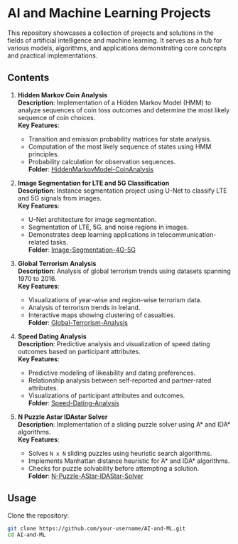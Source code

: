 # AI and Machine Learning Projects

This repository showcases a collection of projects and solutions in the fields of artificial intelligence and machine learning. It serves as a hub for various models, algorithms, and applications demonstrating core concepts and practical implementations.

## Contents

1. **Hidden Markov Coin Analysis**  
   **Description**: Implementation of a Hidden Markov Model (HMM) to analyze sequences of coin toss outcomes and determine the most likely sequence of coin choices.  
   **Key Features**:  
   - Transition and emission probability matrices for state analysis.  
   - Computation of the most likely sequence of states using HMM principles.  
   - Probability calculation for observation sequences.  
   **Folder**: [HiddenMarkovModel-CoinAnalysis](./HiddenMarkovModel-CoinAnalysis) 

2. **Image Segmentation for LTE and 5G Classification**  
   **Description**: Instance segmentation project using U-Net to classify LTE and 5G signals from images.  
   **Key Features**:  
   - U-Net architecture for image segmentation.  
   - Segmentation of LTE, 5G, and noise regions in images.  
   - Demonstrates deep learning applications in telecommunication-related tasks.  
   **Folder**: [Image-Segmentation-4G-5G](./Image-Segmentation-4G-5G)

3. **Global Terrorism Analysis**  
   **Description**: Analysis of global terrorism trends using datasets spanning 1970 to 2016.  
   **Key Features**:  
   - Visualizations of year-wise and region-wise terrorism data.  
   - Analysis of terrorism trends in Ireland.  
   - Interactive maps showing clustering of casualties.  
   **Folder**: [Global-Terrorism-Analysis](./Global-Terrorism-Analysis)

4. **Speed Dating Analysis**  
   **Description**: Predictive analysis and visualization of speed dating outcomes based on participant attributes.  
   **Key Features**:  
   - Predictive modeling of likeability and dating preferences.  
   - Relationship analysis between self-reported and partner-rated attributes.  
   - Visualizations of participant attributes and outcomes.  
   **Folder**: [Speed-Dating-Analysis](./Speed-Dating-Analysis)

5. **N Puzzle Astar IDAstar Solver**  
   **Description**: Implementation of a sliding puzzle solver using A* and IDA* algorithms.  
   **Key Features**:  
   - Solves `N x N` sliding puzzles using heuristic search algorithms.  
   - Implements Manhattan distance heuristic for A* and IDA* algorithms.  
   - Checks for puzzle solvability before attempting a solution.  
   **Folder**: [N-Puzzle-AStar-IDAStar-Solver](./N-Puzzle-AStar-IDAStar-Solver)

## Usage

Clone the repository:  
```bash
git clone https://github.com/your-username/AI-and-ML.git
cd AI-and-ML
